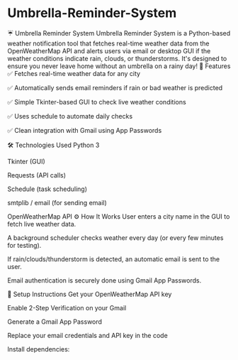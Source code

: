 # Umbrella-Reminder-System
☔ Umbrella Reminder System
Umbrella Reminder System is a Python-based weather notification tool that fetches real-time weather data from the OpenWeatherMap API and alerts users via email or desktop GUI if the weather conditions indicate rain, clouds, or thunderstorms. It's designed to ensure you never leave home without an umbrella on a rainy day!
🔧 Features
✅ Fetches real-time weather data for any city

✅ Automatically sends email reminders if rain or bad weather is predicted

✅ Simple Tkinter-based GUI to check live weather conditions

✅ Uses schedule to automate daily checks

✅ Clean integration with Gmail using App Passwords

🛠️ Technologies Used
Python 3

Tkinter (GUI)

Requests (API calls)

Schedule (task scheduling)

smtplib / email (for sending email)

OpenWeatherMap API
⚙️ How It Works
User enters a city name in the GUI to fetch live weather data.

A background scheduler checks weather every day (or every few minutes for testing).

If rain/clouds/thunderstorm is detected, an automatic email is sent to the user.

Email authentication is securely done using Gmail App Passwords.

🔐 Setup Instructions
Get your OpenWeatherMap API key

Enable 2-Step Verification on your Gmail

Generate a Gmail App Password

Replace your email credentials and API key in the code

Install dependencies:
